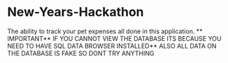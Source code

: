 # New-Years-Hackathon
The ability to track your pet expenses all done in this application. 
** IMPORTANT**
IF YOU CANNOT VIEW THE DATABASE ITS BECAUSE YOU NEED TO HAVE SQL DATA BROWSER INSTALLED**
ALSO ALL DATA ON THE DATABASE IS FAKE SO DONT TRY ANYTHING
